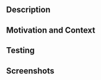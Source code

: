 <!-- This is for pull requesting new features, improvements and changes! For fixing bugs use https://github.com/gitcoinco/ethavatar/compare/?template=bugs.md -->
<!-- Don't forget to follow code style, and update documentation and tests if needed -->

## Description
<!-- Describe your changes in detail -->

## Motivation and Context
<!-- Why is this change required?How can it benefit other users? -->
<!-- If it is from an open issue, please link to the issue here -->

## Testing
<!-- Please describe in detail how you tested your changes -->
<!-- Include details of your testing environment, and the tests you ran to see how your change affects other areas of the code, etc

## Backward Compatibility
<!-- Will your changes brake backward compatibility or not? -->

## Screenshots
<!-- Add screenshots of your changes -->
